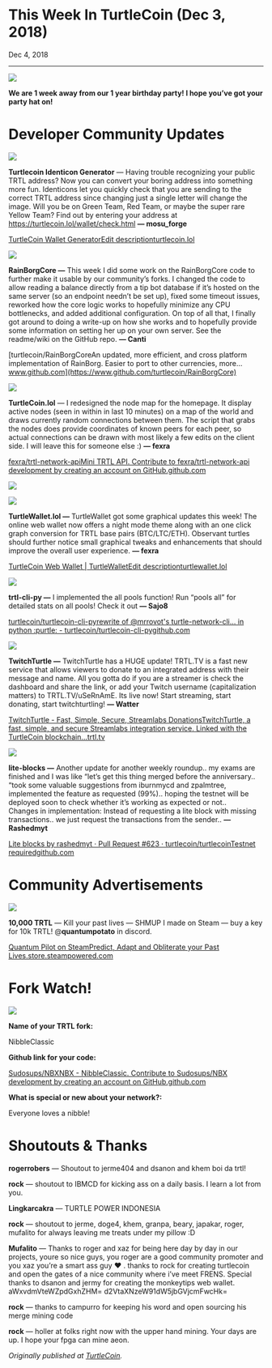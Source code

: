 # This Week In TurtleCoin (Dec 3, 2018)

Dec 4, 2018

---

![](./images/0WobrtuUMC5PxXz-a.jpg)

**We are 1 week away from our 1 year birthday party! I hope you’ve got your party hat on!**

# Developer Community Updates

![](./images/0U1VYSVMNo_txwPgO.jpg)

**Turtlecoin Identicon Generator** — Having trouble recognizing your public TRTL address? Now you can convert your boring address into something more fun. Identicons let you quickly check that you are sending to the correct TRTL address since changing just a single letter will change the image. Will you be on Green Team, Red Team, or maybe the super rare Yellow Team? Find out by entering your address at <https://turtlecoin.lol/wallet/check.html> **— mosu\_forge**

[TurtleCoin Wallet GeneratorEdit descriptionturtlecoin.lol](https://turtlecoin.lol/wallet/)

![](./images/0VzKjsqWHQokVbjDp.jpg)

**RainBorgCore —** This week I did some work on the RainBorgCore code to further make it usable by our community’s forks. I changed the code to allow reading a balance directly from a tip bot database if it’s hosted on the same server (so an endpoint needn’t be set up), fixed some timeout issues, reworked how the core logic works to hopefully minimize any CPU bottlenecks, and added additional configuration. On top of all that, I finally got around to doing a write-up on how she works and to hopefully provide some information on setting her up on your own server. See the readme/wiki on the GitHub repo. **— Canti**

[turtlecoin/RainBorgCoreAn updated, more efficient, and cross platform implementation of RainBorg. Easier to port to other currencies, more…www.github.com](https://www.github.com/turtlecoin/RainBorgCore)

![](./images/0iUH5aMGHF5e55Ihw.png)

**TurtleCoin.lol** — I redesigned the node map for the homepage. It display active nodes (seen in within in last 10 minutes) on a map of the world and draws currently random connections between them. The script that grabs the nodes does provide coordinates of known peers for each peer, so actual connections can be drawn with most likely a few edits on the client side. I will leave this for someone else :) **— fexra**

[fexra/trtl-network-apiMini TRTL API. Contribute to fexra/trtl-network-api development by creating an account on GitHub.github.com](https://github.com/fexra/trtl-network-api)

![](./images/0nO0QycCco1v4IGTs.png)

![](./images/0Iedd7C3I4gSQ7r4H.png)

**TurtleWallet.lol —** TurtleWallet got some graphical updates this week! The online web wallet now offers a night mode theme along with an one click graph conversion for TRTL base pairs (BTC/LTC/ETH). Observant turtles should further notice small graphical tweaks and enhancements that should improve the overall user experience. **— fexra**

[TurtleCoin Web Wallet | TurtleWalletEdit descriptionturtlewallet.lol](https://turtlewallet.lol/)

![](./images/0UMw98bAp0LNPsvwj.png)

**trtl-cli-py —** I implemented the all pools function! Run “pools all” for detailed stats on all pools! Check it out **— Sajo8**

[turtlecoin/turtlecoin-cli-pyrewrite of @mrrovot's turtle-network-cli... in python :purtle: - turtlecoin/turtlecoin-cli-pygithub.com](https://github.com/turtlecoin/trtl-cli-py)

![](./images/0aJGsIx3b2NEqknSX.png)

**TwitchTurtle —** TwitchTurtle has a HUGE update! TRTL.TV is a fast new service that allows viewers to donate to an integrated address with their message and name. All you gotta do if you are a streamer is check the dashboard and share the link, or add your Twitch username (capitalization matters) to TRTL.TV/uSeRnAmE. Its live now! Start streaming, start donating, start twitchturtling! **— Watter**

[TwitchTurtle - Fast, Simple, Secure, Streamlabs DonationsTwitchTurtle, a fast, simple, and secure Streamlabs integration service. Linked with the TurtleCoin blockchain…trtl.tv](https://trtl.tv/)

![](./images/0GMNpMqHgfCthpLIl.jpg)

**lite-blocks —** Another update for another weekly roundup.. my exams are finished and I was like “let’s get this thing merged before the anniversary.. “took some valuable suggestions from iburnmycd and zpalmtree, implemented the feature as requested (99%).. hoping the testnet will be deployed soon to check whether it’s working as expected or not..  
Changes in implementation: Instead of requesting a lite block with missing transactions.. we just request the transactions from the sender.. **— Rashedmyt**

[Lite blocks by rashedmyt · Pull Request #623 · turtlecoin/turtlecoinTestnet requiredgithub.com](https://github.com/turtlecoin/turtlecoin/pull/623)

# Community Advertisements

![](./images/0rZQNLc6VW6DkI95C.png)

**10,000 TRTL** — Kill your past lives — SHMUP I made on Steam — buy a key for 10k TRTL! @**quantumpotato** in discord.

[Quantum Pilot on SteamPredict, Adapt and Obliterate your Past Lives.store.steampowered.com](http://store.steampowered.com/app/652000/Quantum_Pilot/)

# Fork Watch!

![](./images/0gqctRnEWVfGu3sul.jpg)

**Name of your TRTL fork:**

NibbleClassic

**Github link for your code:**

[Sudosups/NBXNBX - NibbleClassic. Contribute to Sudosups/NBX development by creating an account on GitHub.github.com](https://github.com/Sudosups/NBX/releases)

**What is special or new about your network?:**

Everyone loves a nibble!

# Shoutouts & Thanks

**rogerrobers** — Shoutout to jerme404 and dsanon and khem boi da trtl!

**rock** — shoutout to IBMCD for kicking ass on a daily basis. I learn a lot from you.

**Lingkarcakra** — TURTLE POWER INDONESIA

**rock** — shoutout to jerme, doge4, khem, granpa, beary, japakar, roger, mufalito for always leaving me treats under my pillow :D

**Mufalito** — Thanks to roger and xaz for being here day by day in our projects, youre so nice guys, you roger are a good community promoter and you xaz you’re a smart ass guy ❤ . thanks to rock for creating turtlecoin and open the gates of a nice community where i’ve meet FRENS. Special thanks to dsanon and jermy for creating the monkeytips web wallet. aWxvdmVteWZpdGxhZHM= d2VtaXNzeW91dW5jbGVjcmFwcHk=

**rock** — thanks to campurro for keeping his word and open sourcing his merge mining code

**rock** — holler at folks right now with the upper hand mining. Your days are up. I hope your fpga can mine aeon.

_Originally published at_ [_TurtleCoin_](http://blog.turtlecoin.lol/archives/this-week-in-turtlecoin-dec-3-2018/)_._